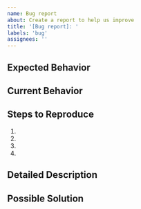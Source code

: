 ```yaml
---
name: Bug report
about: Create a report to help us improve
title: '[Bug report]: '
labels: 'bug'
assignees: ''
---
```


<!--- Provide a general summary of the issue in the Title above -->
<!--- Please, label your PR correctly as a bug-->

## Expected Behavior
<!--- Tell us what should happen -->

## Current Behavior
<!--- Tell us what happens instead of the expected behavior -->

## Steps to Reproduce
<!--- Provide a link to a live example, or an unambiguous set of steps to -->
<!--- reproduce this bug. Include code to reproduce, if relevant -->
1.
2.
3.
4.

## Detailed Description
<!--- Provide a detailed description of the change or addition you are proposing -->

## Possible Solution
<!--- Not obligatory, but suggest a fix/reason for the bug -->
